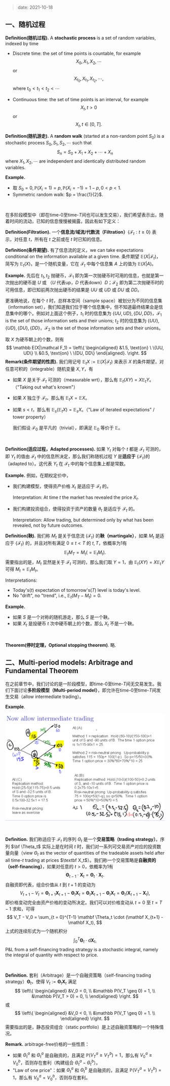 
> date: 2021-10-18


## 一、随机过程

$\textbf{Definition(随机过程).}$ A **stochastic process** is a set of random variables, indexed by time

- Discrete time: the set of time points is countable, for example
  $$
  X_0, X_1, X_2, \cdots
  $$
  or
  $$
  X_{t_0}, X_{t_1}, X_{t_2}, \cdots,
  $$
  where $t_0 < t_1 < t_2 < \cdots$ 

- Continuous time: the set of time points is an interval, for example
  $$
  X_t, t>0
  $$
  or
  $$
  X_t, t\in[0, T].
  $$

$\textbf{Definition(随机游走).}$ A **random walk** (started at a non-random point $S_0$) is a stochastic process $S_0, S_1, S_2,\cdots$ such that
$$
S_n = S_0 + X_1+ X_2 + \cdots + X_n
$$
where $X_1, X_2, \cdots$ are independent and identically distributed random variables.

$\textbf{Example.}$ 

- 取 $S_0=0, \mathbb P(X_i = 1)= p,\mathbb P(X_i = -1) = 1 - p, 0 < p < 1$.
- Symmetric random walk: $p = \frac{1}{2}$.

<br>

在多阶段模型中（即在time-0至time-$T$间也可以发生交易），我们希望表示出，随着时间的流动，已知的信息慢慢被揭露，因此有如下定义：

$\textbf{Definition(Filtration).}$ 一个**信息流/域流/代数流（Filtration）**$\left\{\mathcal F_t:t \geq 0 \right\}$ 表示，对任意 $t$，所有在 $t$ 之前或在 $t$ 时已知的信息。

$\textbf{Definition(条件期望).}$ 有了信息流的定义，we can take expectations conditional on the information available at a given time. 条件期望 $\mathbb E(X|\mathcal F_t)$，简写为 $\mathbb E_t(X)$，是一个随机变量，它在 $\mathcal F_t$ 中每个信息集 $A$ 上的值为 $\mathbb E(X|A)$。

$\textbf{Example.}$ 先后在 $t_1, t_2$ 抛硬币，$\mathcal F_1$ 即为第一次抛硬币时可用的信息，也就是第一次抛出的硬币是 $U$ 或 （$U$ 代表up，$D$ 代表down）$D$；$\mathcal F_2$ 即为第二次抛硬币时的可用信息，即已知前两次抛出硬币的结果是 $UU$ 或 $UD$ 或 $DU$ 或 $DD$。

更准确地说，在每个 $t$ 时，总样本空间（sample space）被划分为不同的信息集（information set），我们知道我们位于哪个信息集中，但不知道最终结果会是信息集中的哪个。例如对上面这个例子，$t_1$ 时的信息集为 $\left\{UU, UD \right\}, \left\{DU, DD \right\}$，$\mathcal F_1$ is the set of those information sets and their unions; $t_2$ 时的信息集为 $\left\{UU \right\}, \left\{UD \right\}, \left\{DU \right\}, \left\{DD \right\}$，$\mathcal F_2$ is the set of those information sets and their unions。

取 $X$ 为硬币朝上的个数，则有
$$
\mathbb E(X|\mathcal F_1) = 
\left\{
\begin{aligned}
&1.5, \text{on} \ \{UU, UD\} \\
&0.5, \text{on} \ \{DU, DD\}
\end{aligned}.
\right.
$$
$\textbf{Remark(条件期望的性质).}$ 我们用记号 $\mathbb E_t X := \mathbb E(X|\mathcal F_t)$ 来表示 $X$ 的条件期望，对任意可积的（integrable）随机变量 $X, Y$，有

- 如果 $X$ 是关于 $\mathcal F_t$ 可测的（measurable wrt），那么有 $\mathbb E_t(XY) = X\mathbb E_t Y$。（"Taking out what's known"）

- 如果 $X$ 独立于 $\mathcal F_t$，那么有 $\mathbb E_t X = \mathbb EX$。

- 如果 $s < t$，那么有 $\mathbb E_s(\mathbb E_tX) = \mathbb E_sX$。（"Law of iterated expectations" / tower property）

  我们假设 $\mathcal F_0$ 是平凡的（trivial），即满足 $\mathbb E_0$ 等价于 $\mathbb E$。

<br>

$\textbf{Definition(适应过程，Adapted processes).}$ 如果 $Y_t$ 对每个 $t$ 都是 $\mathcal F_t$ 可测的，即 $Y_t$ 的值由 $\mathcal F_t$ 中的信息所决定，那么我们称随机过程 $Y$ 是**适应于** $\{\mathcal F_t\}$的（adapted to）。这代表 $Y_t$ 在 $\mathcal F_t$ 中的每个信息集上都是常数。

$\textbf{Example.}$ 例如，在期权定价中，

- 我们构建模型，使得资产价格 $X_t$ 是适应于 $\mathcal F_t$ 的。

  Interpretation: At time $t$ the market has revealed the price $X_t$.

- 我们构建投资组合，使得投资于资产的数量 $\theta_t$ 是适应于 $\mathcal F_t$ 的。

  Interpretation: Allow trading, but determined only by what has been revealed, not by future outcomes.

$\textbf{Definition(鞅).}$ 我们称 $M_t$ 是关于信息流 $\{\mathcal F_t\}$ 的**鞅（martingale）**，如果 $M_t$ 是适应于 $\{\mathcal F_t\}$ 的，并且对所有满足 $0 \leq t < T$ 的 $t, T$，依概率为1有
$$
\mathbb E_t M_T = M_t (= \mathbb E_t M_t).
$$
需要指出的是，$M_t$ 显然是关于 $\mathcal F_t$ 可测的，那么我们取 $Y=1$，由 $\mathbb E_t(XY) = X\mathbb E_t Y$ 可得 $M_t = \mathbb E_t M_t$。

Interpretations:

- Today's($t$) expectation of tomorrow's($T$) level is today's level.
- No "drift", no "trend", i.e., $\mathbb E_t(M_T - M_t) = 0$.

$\textbf{Example.}$ 

- 如果 $S$ 是一个对称的随机游走，那么 $S$ 是一个鞅。
- 如果 $X_t$ 是投硬币 $t$ 次中硬币朝上的个数，那么 $X_t$ 不是一个鞅。

<br>

$\textbf{Theorem(停时定理，Optional stopping theorem)}.$ 略.



## 二、Multi-period models: Arbitrage and Fundamental Theorem

在之前章节中，我们讨论的是一阶段模型，即time-0至time-$T$间无交易发生。我们下面讨论**多阶段模型（Multi-period model）**，即允许在time-0至time-$T$间发生交易（allow intermediate trading）。

$\textbf{Example}$.

![](./img/multi-period.png)

<br>

$\textbf{Definition.}$ 我们称适应于 $\mathcal F_t$ 的序列 $\Theta_t$ 是一个**交易策略（trading strategy）**。序列 $\bf \Theta_t$ 实际上是在时间 $t$ 时，我们对一系列可交易资产对应的投资数量向量（view $\Theta_t$ as the vector of quantities of the tradeable assets held after all time-$t$ trading at prices $\textbf X_t$）。我们称一个交易策略是**自融资的（self-financing）**，如果对任意的 $t>0$，依概率为1有
$$
\mathbf \Theta_{t-1}\cdot\mathbf X_t = \mathbf\Theta_t \cdot \mathbf X_t.
$$
自融资即代表，组合价值从 $t$ 到 $t+1$ 的变动为
$$
V_{t+1} - V_t = \mathbf \Theta_{t+1} \mathbf X_{t+1} - \mathbf \Theta_t\mathbf X_t = \mathbf \Theta_t \mathbf X_{t+1} - \mathbf \Theta_t\mathbf X_t = \mathbf \Theta_t(\mathbf X_{t+1} - \mathbf X_t),
$$
即价格变动完全由资产价格的变动所决定。我们可以对价格变动从 $t= 0$ 至 $t=T-1$ 求和，可得
$$
V_T - V_0 = \sum_{t = 0}^{T-1} \mathbf \Theta_t \cdot (\mathbf X_{t+1} - \mathbf X_t),
$$
上式的连续形式为一个随机积分
$$
\int_0^T \mathbf\Theta_t \cdot \text{d} \mathbf X_t,
$$
P&L from a self-financing trading strategy is a stochastic integral, namely the integral of quantity with respect to price.

<br>

$\textbf{Definition.}$ 套利（Arbitrage）是一个自融资策略（self-financing trading strategy）$\mathbf \Theta_t$，使得 $V_t := \mathbf \Theta_t\mathbf X_t$ 满足
$$
\left\{
\begin{aligned}
&V_0 = 0, \\
&\mathbb P(V_T \geq 0) = 1, \\
&\mathbb P(V_T > 0) = 0, \\
\end{aligned}
\right.
$$
或
$$
\left\{
\begin{aligned}
&V_0 < 0, \\
&\mathbb P(V_T \geq 0) = 1. \\ 
\end{aligned}
\right.
$$
需要指出的是，静态投资组合（static portfolio）是上述自融资策略的一个特殊情况。

$\textbf{Remark.}$ arbitrage-free价格的一些性质：

- 如果 $\Theta_t^a$ 和 $\Theta_t^a$ 是自融资的，且满足 $\mathbb P(V_T^a \geq V_T^b) = 1$，那么有 $V_0^a \geq V_0^b$，否则存在套利（构建组合 $\Theta_t^a - \Theta_t^b$）。
- "Law of one price"：如果 $\Theta_t^a$ 和 $\Theta_t^b$ 是自融资的，且满足 $\mathbb P(V_T^a = V_T^b) = 1$，那么有 $V_0^a = V_0^b$，否则存在套利。





